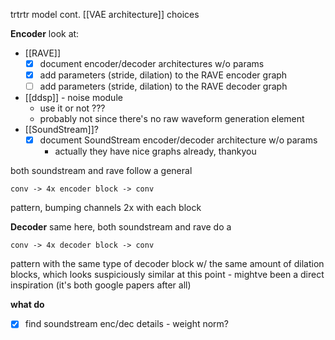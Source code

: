 trtrtr model cont.
[[VAE architecture]] choices

**Encoder**
look at:
- [[RAVE]]
    - [x] document encoder/decoder architectures w/o params
    - [x] add parameters (stride, dilation) to the RAVE encoder graph
    - [ ] add parameters (stride, dilation) to the RAVE decoder graph
- [[ddsp]] - noise module
    - use it or not ???
    - probably not since there's no raw waveform generation element
- [[SoundStream]]?
    - [x] document SoundStream encoder/decoder architecture w/o params
        - actually they have nice graphs already, thankyou

both soundstream and rave follow a general
```
conv -> 4x encoder block -> conv
```
pattern, bumping channels 2x with each block

**Decoder**
same here, both soundstream and rave do a
```
conv -> 4x decoder block -> conv
```
pattern with the same type of decoder block w/ the same amount of dilation blocks, which looks suspiciously similar at this point - mightve been a direct inspiration (it's both google papers after all)

**what do**
- [x] find soundstream enc/dec details - weight norm?